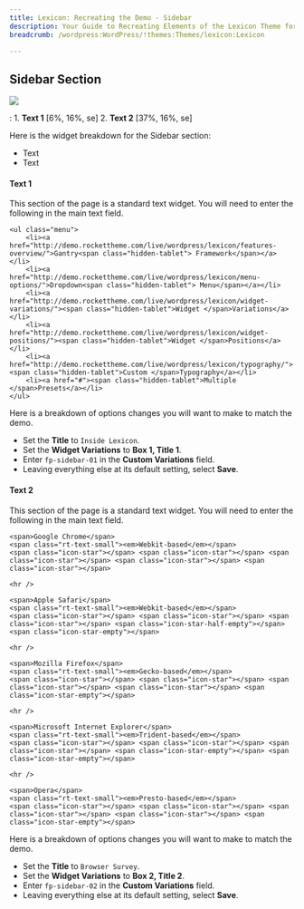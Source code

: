 ```yaml
---
title: Lexicon: Recreating the Demo - Sidebar
description: Your Guide to Recreating Elements of the Lexicon Theme for WordPress
breadcrumb: /wordpress:WordPress/!themes:Themes/lexicon:Lexicon

---
```


Sidebar Section
-----

![][demo]

:   1. **Text 1** [6%, 16%, se]
    2. **Text 2** [37%, 16%, se]

Here is the widget breakdown for the Sidebar section:

* Text
* Text

#### Text 1

This section of the page is a standard text widget. You will need to enter the following in the main text field.

~~~
<ul class="menu">
    <li><a href="http://demo.rockettheme.com/live/wordpress/lexicon/features-overview/">Gantry<span class="hidden-tablet"> Framework</span></a></li>
    <li><a href="http://demo.rockettheme.com/live/wordpress/lexicon/menu-options/">Dropdown<span class="hidden-tablet"> Menu</span></a></li>
    <li><a href="http://demo.rockettheme.com/live/wordpress/lexicon/widget-variations/"><span class="hidden-tablet">Widget </span>Variations</a></li>
    <li><a href="http://demo.rockettheme.com/live/wordpress/lexicon/widget-positions/"><span class="hidden-tablet">Widget </span>Positions</a></li>
    <li><a href="http://demo.rockettheme.com/live/wordpress/lexicon/typography/"><span class="hidden-tablet">Custom </span>Typography</a></li>
    <li><a href="#"><span class="hidden-tablet">Multiple </span>Presets</a></li>
</ul>
~~~

Here is a breakdown of options changes you will want to make to match the demo.

* Set the **Title** to `Inside Lexicon`.
* Set the **Widget Variations** to **Box 1, Title 1**.
* Enter `fp-sidebar-01` in the **Custom Variations** field.
* Leaving everything else at its default setting, select **Save**.

#### Text 2

This section of the page is a standard text widget. You will need to enter the following in the main text field.

~~~
<span>Google Chrome</span>
<span class="rt-text-small"><em>Webkit-based</em></span>
<span class="icon-star"></span> <span class="icon-star"></span> <span class="icon-star"></span> <span class="icon-star"></span> <span class="icon-star"></span>

<hr />

<span>Apple Safari</span>
<span class="rt-text-small"><em>Webkit-based</em></span>
<span class="icon-star"></span> <span class="icon-star"></span> <span class="icon-star"></span> <span class="icon-star-half-empty"></span> <span class="icon-star-empty"></span>

<hr />

<span>Mozilla Firefox</span>
<span class="rt-text-small"><em>Gecko-based</em></span>
<span class="icon-star"></span> <span class="icon-star"></span> <span class="icon-star"></span> <span class="icon-star"></span> <span class="icon-star-empty"></span>

<hr />

<span>Microsoft Internet Explorer</span>
<span class="rt-text-small"><em>Trident-based</em></span>
<span class="icon-star"></span> <span class="icon-star"></span> <span class="icon-star"></span> <span class="icon-star-empty"></span> <span class="icon-star-empty"></span>

<hr />

<span>Opera</span>
<span class="rt-text-small"><em>Presto-based</em></span>
<span class="icon-star"></span> <span class="icon-star"></span> <span class="icon-star"></span> <span class="icon-star"></span> <span class="icon-star-empty"></span>
~~~

Here is a breakdown of options changes you will want to make to match the demo.

* Set the **Title** to `Browser Survey`.
* Set the **Widget Variations** to **Box 2, Title 2**.
* Enter `fp-sidebar-02` in the **Custom Variations** field.
* Leaving everything else at its default setting, select **Save**.

[demo]: assets/demo_3.jpeg
[roksprocket]: ../../plugins/roksprocket/